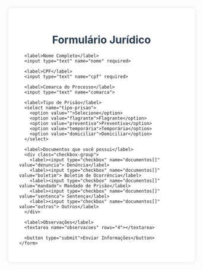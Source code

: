 <!DOCTYPE html>
<html lang="pt-BR">
<head>
  <meta charset="UTF-8">
  <title>Formulário Jurídico - Rafael Nunes Advogados Associados</title>
  <meta name="viewport" content="width=device-width, initial-scale=1.0">
  <style>
    @import url('https://fonts.googleapis.com/css2?family=Playfair+Display:wght@600&display=swap');

    body {
      font-family: 'Playfair Display', serif;
      background: #f4f4f4;
      margin: 0;
      padding: 20px;
    }

    .container {
      max-width: 800px;
      margin: auto;
      background: white;
      padding: 30px;
      border-radius: 10px;
      box-shadow: 0 0 10px rgba(0,0,0,0.1);
    }

    h1 {
      text-align: center;
      color: #2c3e50;
    }

    label {
      display: block;
      margin-top: 20px;
      font-weight: bold;
    }

    input, select, textarea {
      width: 100%;
      padding: 10px;
      margin-top: 8px;
      border: 1px solid #ccc;
      border-radius: 5px;
    }

    button {
      margin-top: 30px;
      width: 100%;
      padding: 15px;
      font-size: 16px;
      background: #2c3e50;
      color: white;
      border: none;
      border-radius: 8px;
      cursor: pointer;
    }

    button:hover {
      background: #34495e;
    }

    .checkbox-group {
      display: flex;
      flex-wrap: wrap;
      gap: 10px;
    }

    .checkbox-group label {
      font-weight: normal;
    }
  </style>
</head>
<body>
  <div class="container">
    <h1>Formulário Jurídico</h1>
    <form action="https://formspree.io/f/{SEU_CÓDIGO}" method="POST">
      
      <label>Nome Completo</label>
      <input type="text" name="nome" required>

      <label>CPF</label>
      <input type="text" name="cpf" required>

      <label>Comarca do Processo</label>
      <input type="text" name="comarca">

      <label>Tipo de Prisão</label>
      <select name="tipo-prisao">
        <option value="">Selecione</option>
        <option value="flagrante">Flagrante</option>
        <option value="preventiva">Preventiva</option>
        <option value="temporária">Temporária</option>
        <option value="domiciliar">Domiciliar</option>
      </select>

      <label>Documentos que você possui</label>
      <div class="checkbox-group">
        <label><input type="checkbox" name="documentos[]" value="denuncia"> Denúncia</label>
        <label><input type="checkbox" name="documentos[]" value="boletim"> Boletim de Ocorrência</label>
        <label><input type="checkbox" name="documentos[]" value="mandado"> Mandado de Prisão</label>
        <label><input type="checkbox" name="documentos[]" value="sentenca"> Sentença</label>
        <label><input type="checkbox" name="documentos[]" value="outros"> Outros</label>
      </div>

      <label>Observações</label>
      <textarea name="observacoes" rows="4"></textarea>

      <button type="submit">Enviar Informações</button>
    </form>
  </div>
</body>
</html>
